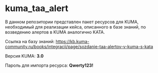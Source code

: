 # kuma_taa_alert
В данном репозитории представлен пакет ресурсов для KUMA, необходимый для реализации кейса, описанного в базе знаний, по возведению алертов в KUMA аналогично KATA.

Ссылка на базу знаний: https://kb.kuma-community.ru/books/integracii/page/sozdanie-taa-alertov-v-kuma-s-kata

Версия KUMA: **3.0**

Пароль для импорта ресурса: **Qwerty123!**
